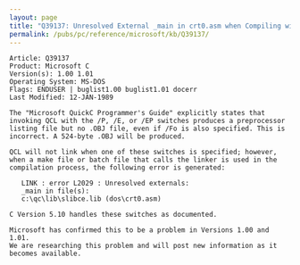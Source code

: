 ```yaml
---
layout: page
title: "Q39137: Unresolved External _main in crt0.asm when Compiling with /P"
permalink: /pubs/pc/reference/microsoft/kb/Q39137/
---
```


	Article: Q39137
	Product: Microsoft C
	Version(s): 1.00 1.01
	Operating System: MS-DOS
	Flags: ENDUSER | buglist1.00 buglist1.01 docerr
	Last Modified: 12-JAN-1989
	
	The "Microsoft QuickC Programmer's Guide" explicitly states that
	invoking QCL with the /P, /E, or /EP switches produces a preprocessor
	listing file but no .OBJ file, even if /Fo is also specified. This is
	incorrect. A 524-byte .OBJ will be produced.
	
	QCL will not link when one of these switches is specified; however,
	when a make file or batch file that calls the linker is used in the
	compilation process, the following error is generated:
	
	   LINK : error L2029 : Unresolved externals:
	   _main in file(s):
	   c:\qc\lib\slibce.lib (dos\crt0.asm)
	
	C Version 5.10 handles these switches as documented.
	
	Microsoft has confirmed this to be a problem in Versions 1.00 and 1.01.
	We are researching this problem and will post new information as it
	becomes available.
